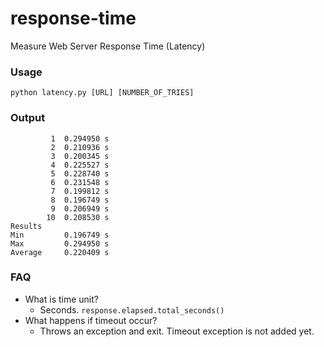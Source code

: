 # response-time
Measure Web Server Response Time (Latency)

### Usage
`python latency.py [URL] [NUMBER_OF_TRIES]`

### Output

```$ python latency.py https://github.com 10
         1  0.294950 s        
         2  0.210936 s        
         3  0.200345 s        
         4  0.225527 s        
         5  0.228740 s        
         6  0.231548 s        
         7  0.199812 s        
         8  0.196749 s        
         9  0.206949 s        
        10  0.208530 s        
Results   
Min         0.196749 s
Max         0.294950 s
Average     0.220409 s
```

### FAQ
- What is time unit?
  - Seconds. `response.elapsed.total_seconds()` 
- What happens if timeout occur?
  - Throws an exception and exit. Timeout exception is not added yet.
